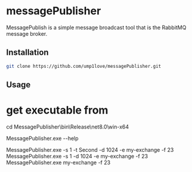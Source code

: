 # messagePublisher
MessagePublish is a simple message broadcast tool that is the RabbitMQ message broker.

## Installation
```bash
git clone https://github.com/ump1love/messagePublisher.git
```

## Usage
# get executable from
cd MessagePublisher\bin\Release\net8.0\win-x64

MessagePublisher.exe --help

MessagePublisher.exe -s 1 -t Second -d 1024 -e my-exchange -f 23
MessagePublisher.exe -s 1 -d 1024 -e my-exchange -f 23
MessagePublisher.exe my-exchange -f 23
